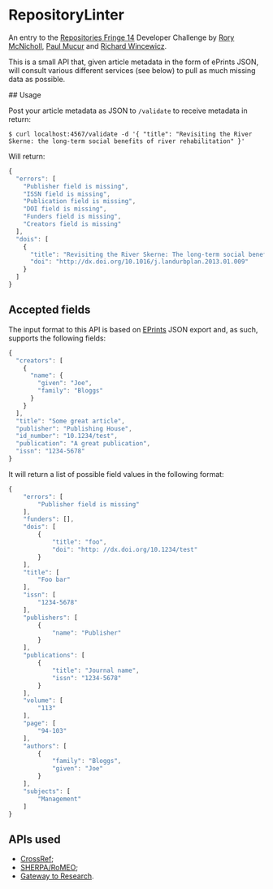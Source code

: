 RepositoryLinter
================

An entry to the [Repositories Fringe 14](http://www.repositoryfringe.org/) Developer Challenge by [Rory McNicholl](https://github.com/cziaarm), [Paul Mucur](https://github.com/mudge) and [Richard Wincewicz](https://github.com/rwincewicz).

This is a small API that, given article metadata in the form of ePrints JSON,
will consult various different services (see below) to pull as much missing
data as possible.

## Usage

Post your article metadata as JSON to `/validate` to receive metadata in return:

```console
$ curl localhost:4567/validate -d '{ "title": "Revisiting the River Skerne: the long-term social benefits of river rehabilitation" }'
```

Will return:

```javascript
{
  "errors": [
    "Publisher field is missing",
    "ISSN field is missing",
    "Publication field is missing",
    "DOI field is missing",
    "Funders field is missing",
    "Creators field is missing"
  ],
  "dois": [
    {
      "title": "Revisiting the River Skerne: The long-term social benefits of river rehabilitation",
      "doi": "http://dx.doi.org/10.1016/j.landurbplan.2013.01.009"
    }
  ]
}
```

## Accepted fields

The input format to this API is based on [EPrints](http://www.eprints.org/)
JSON export and, as such, supports the following fields:

```javascript
{
  "creators": [
    {
      "name": {
        "given": "Joe",
        "family": "Bloggs"
      }
    }
  ],
  "title": "Some great article",
  "publisher": "Publishing House",
  "id_number": "10.1234/test",
  "publication": "A great publication",
  "issn": "1234-5678"
}
```

It will return a list of possible field values in the following format:

```javascript
{
    "errors": [
        "Publisher field is missing"
    ],
    "funders": [],
    "dois": [
        {
            "title": "foo",
            "doi": "http: //dx.doi.org/10.1234/test"
        }
    ],
    "title": [
        "Foo bar"
    ],
    "issn": [
        "1234-5678"
    ],
    "publishers": [
        {
            "name": "Publisher"
        }
    ],
    "publications": [
        {
            "title": "Journal name",
            "issn": "1234-5678"
        }
    ],
    "volume": [
        "113"
    ],
    "page": [
        "94-103"
    ],
    "authors": [
        {
            "family": "Bloggs",
            "given": "Joe"
        }
    ],
    "subjects": [
        "Management"
    ]
}
```

## APIs used

* [CrossRef](http://search.crossref.org/help/api);
* [SHERPA/RoMEO](http://www.sherpa.ac.uk/romeo/api.html);
* [Gateway to Research](http://gtr.rcuk.ac.uk/resources/api.html).
